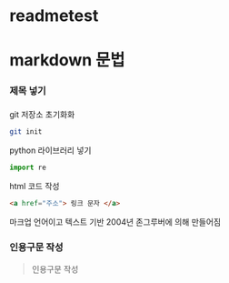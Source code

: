 # readmetest 

# markdown 문법
### 제목 넣기
#### 
git 저장소 초기화화
```bash
git init
```
python 라이브러리 넣기
```py
import re
```

html 코드 작성 
```html
<a href="주소"> 링크 문자 </a>
```

 마크업 언어이고 
 텍스트 기반
 2004년 존그루버에 의해 만들어짐

 ### 인용구문 작성
 > 인용구문 작성

